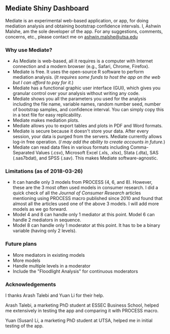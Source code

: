 ## Mediate Shiny Dashboard
Mediate is an experimental web-based application, or app, for doing mediation analysis and obtaining bootstrap confidence intervals. I, Ashwin Malshe, am the sole developer of the app. For any suggestions, comments, concerns, etc., please contact me on ashwin.malshe@utsa.edu

### Why use Mediate?

* As Mediate is web-based, all it requires is a computer with Internet connection and a modern browser (e.g., Safari, Chrome, Firefox).
* Mediate is free. It uses the open-source R software to perform mediation analysis. (*It requires some funds to host the app on the web but I can afford to pay for it.*)
* Mediate has a functional graphic user interface (GUI), which gives you granular control over your analysis without writing any code.
* Mediate shows you all the parameters you used for the analysis including the file name, variable names, random number seed, number of bootstrap samples, and confidence interval. You can simply copy this in a text file for easy replicability.
* Mediate makes mediation plots.
* Mediate allows you to export tables and plots in PDF and Word formats.
* Mediate is secure because it doesn't store your data. After every session, your data is purged from the servers. Mediate currently allows log-in free operation. (*I may add the ability to create accounts in future.*)
* Mediate can read data files in various formats including Comma-Separated Values (.csv), Microsoft Excel (.xls, .xlsx), Stata (.dta), SAS (.sas7bdat), and SPSS (.sav). This makes Mediate software-agnostic.

### Limitations (as of 2018-03-26)
* It can handle only 3 models from PROCESS (4, 6, and 8). However, these are the 3 most often used models in consumer research. I did a quick check of all the *Journal of Consumer Research* articles mentioning using PROCESS macro published since 2010 and found that almost all the articles used one of the above 3 models. I will add more models as we go forward.
* Model 4 and 8 can handle only 1 mediator at this point. Model 6 can handle 2 mediators in sequence.
* Model 8 can handle only 1 moderator at this point. It has to be a binary variable (having only 2 levels).


### Future plans
* More mediators in existing models
* More models
* Handle multiple levels in a moderator
* Include the "Floodlight Analysis" for continuous moderators

### Acknowledgements

I thanks Arash Talebi and Yuan Li for their help.

Arash Talebi, a marketing PhD student at ESSEC Business School, helped me extensively in testing the app and comparing it with PROCESS macro. 

Yuan (Susan) Li, a marketing PhD student at UTSA, helped me in initial testing of the app.

